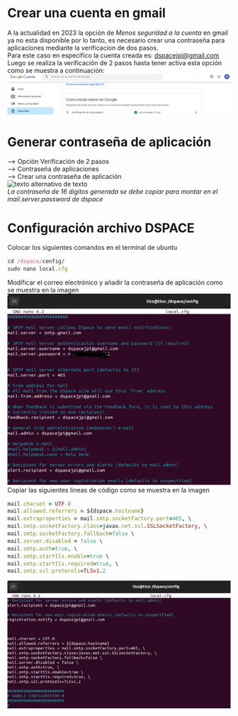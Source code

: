 # Crear una cuenta en gmail
A la actualidad en 2023 la opción de *Menos seguridad a la cuenta* en gmail ya no esta disponible por lo tanto, es necesario crear una contraseña para aplicaciones mediante la verificacion de dos pasos. \
Para este caso en específico la cuenta creada es: dspacejpi@gmail.com \
Luego se realiza la verificación de 2 pasos hasta tener activa esta opción como se muestra a continuación:
![texto alternativo de texto](./Imagenes/Verificacion2.PNG)
# Generar contraseña de aplicación
--> Opción Verificación de 2 pasos \
--> Contraseña de aplicaciones\
--> Crear una contraseña de aplicación \
![texto alternativo de texto](./Imagenes/contraseña.PNG) \
*La contraseña de 16 digitos generada se debe copiar para montar en el mail.server.password de dspace*
# Configuración archivo DSPACE
Colocar los siguientes comandos en el terminal de ubuntu 
```ruby
cd /dspace/config/
sudo nano local.cfg
```
Modificar el correo electrónico y añadir la contraseña de aplicación como se muestra en la imagen  \
![texto alternativo de texto](./Imagenes/email1.PNG) \
Copiar las siguientes lineas de código como se muestra en la imagen

```ruby
mail.charset = UTF-8
mail.allowed.referrers = ${dspace.hostname}  
mail.extraproperties = mail.smtp.socketFactory.port=465, \
mail.smtp.socketFactory.class=javax.net.ssl.SSLSocketFactory, \
mail.smtp.socketFactory.fallback=false \
mail.server.disabled = false \
mail.smtp.auth=true, \
mail.smtp.starttls.enable=true \
mail.smtp.starttls.required=true, \
mail.smtp.ssl.protocols=TLSv1.2
```
![texto alternativo de texto](./Imagenes/email2.PNG) 


